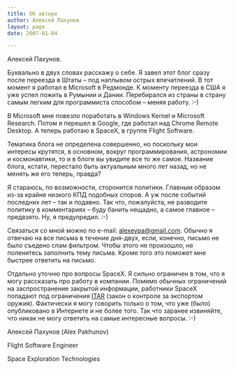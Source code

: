 ```yaml
---
title: Об авторе
author: Алексей Пахунов
layout: page
date: 2007-01-04

---
```

Алексей Пахунов.

Буквально в двух словах расскажу о себе. Я завел этот блог сразу после переезда в Штаты &#8211; под наплывом острых впечатлений. В тот момент я работал в Microsoft в Редмонде. К моменту переезда в США я уже успел пожить в Румынии и Дании. Перебирался из страны в страну самым легким для программиста способом &#8211; меняя работу. :-)

В Microsoft мне повезло поработать в Windows Kernel и Microsoft Research. Потом я перешел в Google, где работал над Chrome Remote Desktop. А теперь работаю в SpaceX, в группе Flight Software.

Тематика блога не определена совершенно, но поскольку мои интересы крутятся, в основном, вокруг программирования, астрономии и космонавтики, то и в блоге вы увидите все то же самое. Название блога, кстати, перестало быть актуальным много лет назад, но не менять же его теперь, правда?

Я стараюсь, по возможности, сторонится политики. Главным образом из-за крайне низкого КПД подобных споров. А уж после событий последних лет &#8211; так и подавно. Так что, пожалуйста, не разводите политику в комментариях &#8211; буду банить нещадно, а самое главное &#8211; предвзято. Ну, я предупредил. :-)

Связаться со мной можно по e-mail: <alexeypa@gmail.com>. Обычно я отвечаю на все письма в течение дня-двух, если, конечно, письмо не было съедено спам фильтром. Чтобы этого не произошло, не поленитесь заполнить тему письма. Кроме того это поможет мне быстрее ответить на письмо.

Отдельно уточню про вопросы SpaceX. Я сильно ограничен в том, что я могу рассказать про работу в компании. Помимо обычных ограничений на заспространение закрытой информации, работники SpaceX попадают под ограничения [ITAR][1] (закон о контроле за экспортом оружия). Фактически я могу говорить только о том, что уже (было) опубликовано в Интернете и не более того. Так что заранее извиняйте, что никак не могу ответить на самые интересные вопросы. :-)

Алексей Пахунов (Alex Pakhunov)

Flight Software Engineer

Space Exploration Technologies

 [1]: https://gov-relations.com/itar/
